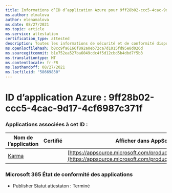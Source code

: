 ```yaml
---
title: Informations d’ID d’application Azure pour 9ff28b02-ccc5-4cac-9d17-4cf6987c371f
ms.author: elmalova
author: elenamalova
ms.date: 08/27/2021
ms.topic: article
ms.service: attestation
certification_type: attested
description: Toutes les informations de sécurité et de conformité disponibles pour 9ff28b02-ccc5-4cac-9d17-4cf6987c371f.
ms.openlocfilehash: b8cc9fa6166f892a0eb72ca7d1015fd95e8d026d
ms.sourcegitcommit: b1e752ea527ba6049cdc4f5d12cbd5b4dbd7f5b3
ms.translationtype: MT
ms.contentlocale: fr-FR
ms.lasthandoff: 08/27/2021
ms.locfileid: "58669830"
---
```

# <a name="azure-app-id-9ff28b02-ccc5-4cac-9d17-4cf6987c371f"></a>ID d’application Azure : 9ff28b02-ccc5-4cac-9d17-4cf6987c371f


### <a name="apps-associated-with-this-id"></a>Applications associées à cet ID :
| **Nom de l’application** | **Certifié** | **Afficher dans AppSource** |
|--------------|---------------|-----------------------|
| [Karma](https://docs.microsoft.com/microsoft-365-app-certification/forward/WA104381640) |  | [https://appsource.microsoft.com/product/office/WA104381640](https://appsource.microsoft.com/product/office/WA104381640) |

### <a name="microsoft-365-app-compliance-status"></a>Microsoft 365 État de conformité des applications
- Publisher Statut attestaton : Terminé
